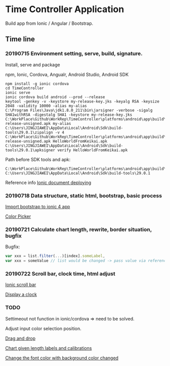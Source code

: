 # Time Controller Application

Build app from Ionic / Angular / Bootstrap.

## Time line

### 20190715 Environment setting, serve, build, signature.

Install, serve and package

npm, Ionic, Cordova, Angualr, Android Studio, Android SDK

```shell
npm install -g ionic cordova
cd TimeController
ionic serve
ionic cordova build android --prod --release
keytool -genkey -v -keystore my-release-key.jks -keyalg RSA -keysize 2048 -validity 10000 -alias my-alias
C:\Program Files\Java\jdk1.8.0_211\bin\jarsigner -verbose -sigalg SHA1withRSA -digestalg SHA1 -keystore my-release-key.jks C:\WorkPlace\Github\WorkRep\TimeController\platforms\android\app\build\outputs\apk\release\app-release-unsigned.apk my-alias
C:\Users\JINGJIAWEI\AppData\Local\Android\Sdk\build-tools\29.0.1\zipalign -v 4 C:\WorkPlace\Github\WorkRep\TimeController\platforms\android\app\build\outputs\apk\release\app-release-unsigned.apk HelloWorldFromKeikai.apk
C:\Users\JINGJIAWEI\AppData\Local\Android\Sdk\build-tools\29.0.1\apksigner verify HelloWorldFromKeikai.apk
```

Path before SDK tools and apk:
```shell
C:\WorkPlace\Github\WorkRep\TimeController\platforms\android\app\build\outputs\apk\release
C:\Users\JINGJIAWEI\AppData\Local\Android\Sdk\build-tools\29.0.1
```
Reference info [Ionic document deploying](https://ionicframework.com/docs/v3/intro/deploying/)


### 20190718 Data structure, static html, bootstrap, basic process

[Import bootstrap to ionic 4 app](https://stackoverflow.com/questions/53063005/how-can-i-add-and-use-bootstrap-to-an-ionic-4-app)

[Color Picker](https://www.npmjs.com/package/ngx-color-picker)


### 20190721 Calculate chart length, rewrite, border situation, bugfix

Bugfix:
```javascript
var xxx = list.filter(...)[index].someLabel,
var xxx = someValue // list would be changed -> pass value via reference, be cautious
```

### 20190722 Scroll bar, clock time, html adjust

[Ionic scroll bar](https://ionicframework.com/docs/api/content)

[Display a clock](https://www.w3schools.com/js/tryit.asp?filename=tryjs_timing_clock)


### TODO

Settimeout not function in ionic/cordova => need to be solved.

Adjust input color selection position.

[Drag and drop](https://material.angular.io/cdk/drag-drop/overview)

[Chart given length labels and calibrations](https://canvasjs.com/javascript-charts/json-data-api-ajax-chart/)

[Change the font color with background color changed](https://stackoverflow.com/questions/11867545/change-text-color-based-on-brightness-of-the-covered-background-area)



